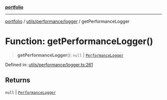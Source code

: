 [**portfolio**](../../../../README.md)

***

[portfolio](../../../../modules.md) / [utils/performance/logger](../README.md) / getPerformanceLogger

# Function: getPerformanceLogger()

> **getPerformanceLogger**(): `null` \| [`PerformanceLogger`](../classes/PerformanceLogger.md)

Defined in: [utils/performance/logger.ts:261](https://github.com/tnorlund/Portfolio/blob/3e3d945ebce6ae02901f9c85e671dcd6ab8483a1/portfolio/utils/performance/logger.ts#L261)

## Returns

`null` \| [`PerformanceLogger`](../classes/PerformanceLogger.md)
